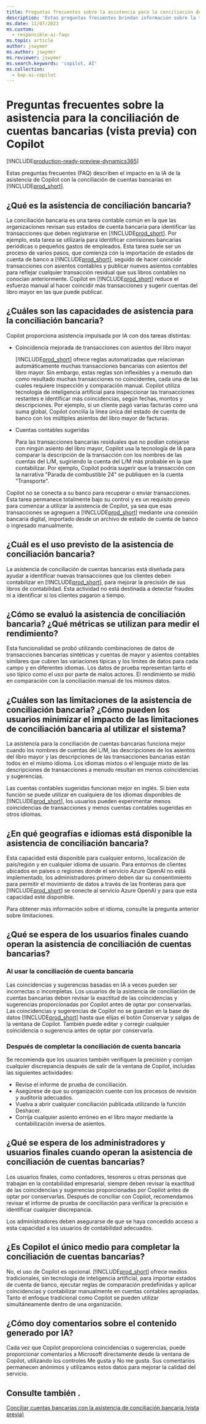 ```yaml
---
title: Preguntas frecuentes sobre la asistencia para la conciliación de cuentas bancarias (vista previa) con Copilot
description: 'Estas preguntas frecuentes brindan información sobre la tecnología de inteligencia artificial utilizada para conciliar cuentas bancarias y estados de cuenta de Business Central. Incluye las consideraciones clave y detalles sobre cómo se usa la IA, cómo se probó y evaluó, y cualquier limitación específica.'
ms.date: 11/07/2023
ms.custom:
  - responsible-ai-faqs
ms.topic: article
author: jswymer
ms.author: jswymer
ms.reviewer: jswymer
ms.search.keywords: 'copilot, AI'
ms.collection:
  - bap-ai-copilot
---
```


# Preguntas frecuentes sobre la asistencia para la conciliación de cuentas bancarias (vista previa) con Copilot

[!INCLUDE[production-ready-preview-dynamics365](includes/production-ready-preview-dynamics365.md)]

Estas preguntas frecuentes (FAQ) describen el impacto en la IA de la asistencia de Copilot con la conciliación de cuentas bancarias en [!INCLUDE[prod_short](includes/prod_short.md)]. 

## ¿Qué es la asistencia de conciliación bancaria?

La conciliación bancaria es una tarea contable común en la que las organizaciones revisan sus estados de cuenta bancaria para identificar las transacciones que deben registrarse en [!INCLUDE[prod_short](includes/prod_short.md)]. Por ejemplo, esta tarea se utilizaría para identificar comisiones bancarias periódicas o pequeños gastos de empleados. Esta tarea suele ser un proceso de varios pasos, que comienza con la importación de estados de cuenta de banco a [!INCLUDE[prod_short](includes/prod_short.md)], seguido de hacer coincidir transacciones con asientos contables y publicar nuevos asientos contables para reflejar cualquier transacción residual que sus libros contables no conocían anteriormente. Copilot en [!INCLUDE[prod_short](includes/prod_short.md)] reduce el esfuerzo manual al hacer coincidir más transacciones y sugerir cuentas del libro mayor en las que puede publicar. 

## ¿Cuáles son las capacidades de asistencia para la conciliación bancaria?

Copilot proporciona asistencia impulsada por IA con dos tareas distintas: 

- Coincidencia mejorada de transacciones con asientos del libro mayor 

   [!INCLUDE[prod_short](includes/prod_short.md)] ofrece reglas automatizadas que relacionan automáticamente muchas transacciones bancarias con asientos del libro mayor. Sin embargo, estas reglas son inflexibles y a menudo dan como resultado muchas transacciones no coincidentes, cada una de las cuales requiere inspección y comparación manual. Copilot utiliza tecnología de inteligencia artificial para inspeccionar las transacciones restantes e identificar más coincidencias, según fechas, montos y descripciones. Por ejemplo, si un cliente pagó varias facturas como una suma global, Copilot concilia la línea única del estado de cuenta de banco con los múltiples asientos del libro mayor de facturas. 
 
- Cuentas contables sugeridas 

   Para las transacciones bancarias residuales que no podían cotejarse con ningún asiento del libro mayor, Copilot usa la tecnología de IA para comparar la descripción de la transacción con los nombres de las cuentas del L/M, sugiriendo la cuenta del L/M más probable en la que contabilizar. Por ejemplo, Copilot podría sugerir que la transacción con la narrativa "Parada de combustible 24" se publiquen en la cuenta "Transporte". 

Copilot no se conecta a su banco para recuperar o enviar transacciones. Esta tarea permanece totalmente bajo su control y es un requisito previo para comenzar a utilizar la asistencia de Copilot, ya sea que esas transacciones se agreguen a [!INCLUDE[prod_short](includes/prod_short.md)] mediante una conexión bancaria digital, importado desde un archivo de estado de cuenta de banco o ingresado manualmente. 

## ¿Cuál es el uso previsto de la asistencia de conciliación bancaria?

La asistencia de conciliación de cuentas bancarias está diseñada para ayudar a identificar nuevas transacciones que los clientes deben contabilizar en [!INCLUDE[prod_short](includes/prod_short.md)], para mejorar la precisión de sus libros de contabilidad. Esta actividad no está destinada a detectar fraudes ni a identificar si los clientes pagaron a tiempo.   

## ¿Cómo se evaluó la asistencia de conciliación bancaria? ¿Qué métricas se utilizan para medir el rendimiento?

Esta funcionalidad se probó utilizando combinaciones de datos de transacciones bancarias sintéticas y cuentas de mayor y asientos contables similares que cubren las variaciones típicas y los límites de datos para cada campo y en diferentes idiomas. Los datos de prueba representan tanto el uso típico como el uso por parte de malos actores. El rendimiento se midió en comparación con la conciliación manual de los mismos datos. 

## ¿Cuáles son las limitaciones de la asistencia de conciliación bancaria? ¿Cómo pueden los usuarios minimizar el impacto de las limitaciones de conciliación bancaria al utilizar el sistema?

La asistencia para la conciliación de cuentas bancarias funciona mejor cuando los nombres de cuentas del L/M, las descripciones de los asientos del libro mayor y las descripciones de las transacciones bancarias están todos en el mismo idioma. Los idiomas mixtos o el lenguaje mixto de las descripciones de transacciones a menudo resultan en menos coincidencias y sugerencias. 

Las cuentas contables sugeridas funcionan mejor en inglés. Si bien esta función se puede utilizar en cualquiera de los idiomas disponibles de [!INCLUDE[prod_short](includes/prod_short.md)], los usuarios pueden experimentar menos coincidencias de transacciones y menos cuentas contables sugeridas en otros idiomas. 
<!--

## What operational factors and settings allow for effective and responsible use of the feature?


-->
## ¿En qué geografías e idiomas está disponible la asistencia de conciliación bancaria? 

Esta capacidad está disponible para cualquier entorno, localización de país/región y en cualquier idioma de usuario. Para entornos de clientes ubicados en países o regiones donde el servicio Azure OpenAI no está implementado, los administradores primero deben dar su consentimiento para permitir el movimiento de datos a través de las fronteras para que [!INCLUDE[prod_short](includes/prod_short.md)] se conecte al servicio Azure OpenAI y para que esta capacidad esté disponible. 

Para obtener más información sobre el idioma, consulte la pregunta anterior sobre limitaciones.  

## ¿Qué se espera de los usuarios finales cuando operan la asistencia de conciliación de cuentas bancarias? 

### Al usar la conciliación de cuenta bancaria 

Las coincidencias y sugerencias basadas en IA a veces pueden ser incorrectas o incompletas. Los usuarios de la asistencia de conciliación de cuentas bancarias deben revisar la exactitud de las coincidencias y sugerencias proporcionadas por Copilot antes de optar por conservarlas. Las coincidencias y sugerencias de Copilot no se guardan en la base de datos [!INCLUDE[prod_short](includes/prod_short.md)] hasta que elijas el botón Conservar y salgas de la ventana de Copilot. También puede editar y corregir cualquier coincidencia o sugerencia antes de optar por conservarla. 

### Después de completar la conciliación de cuenta bancaria 

Se recomienda que los usuarios también verifiquen la precisión y corrijan cualquier discrepancia después de salir de la ventana de Copilot, incluidas las siguientes actividades: 

- Revise el informe de prueba de conciliación. 
- Asegúrese de que su organización cuente con los procesos de revisión y auditoría adecuados. 
- Vuelva a abrir cualquier conciliación publicada utilizando la función Deshacer. 
- Corrija cualquier asiento erróneo en el libro mayor mediante la contabilización inversa de asientos. 

## ¿Qué se espera de los administradores y usuarios finales cuando operan la asistencia de conciliación de cuentas bancarias? 

Los usuarios finales, como contadores, tesoreros u otras personas que trabajan en la contabilidad empresarial, siempre deben revisar la exactitud de las coincidencias y sugerencias proporcionadas por Copilot antes de optar por conservarlas. Después de conciliar con Copilot, recomendamos revisar el informe de prueba de conciliación para verificar la precisión e identificar cualquier discrepancia. 

Los administradores deben asegurarse de que se haya concedido acceso a esta capacidad a los usuarios de contabilidad adecuados. 

## ¿Es Copilot el único medio para completar la conciliación de cuentas bancarias? 

No, el uso de Copilot es opcional. [!INCLUDE[prod_short](includes/prod_short.md)] ofrece medios tradicionales, sin tecnología de inteligencia artificial, para importar estados de cuenta de banco, ejecutar reglas de comparación predefinidas y aplicar coincidencias y contabilizar manualmente en cuentas contables apropiadas. Tanto el enfoque tradicional como Copilot se pueden utilizar simultáneamente dentro de una organización. 

## ¿Cómo doy comentarios sobre el contenido generado por IA?

Cada vez que Copilot proporciona coincidencias o sugerencias, puede proporcionar comentarios a Microsoft directamente desde la ventana de Copilot, utilizando los controles Me gusta y No me gusta. Sus comentarios permanecen anónimos y utilizamos estos datos para mejorar la calidad del servicio.


## Consulte también .

[Conciliar cuentas bancarias con la asistencia de conciliación bancaria (vista previa)](bank-reconciliation-with-copilot.md)
